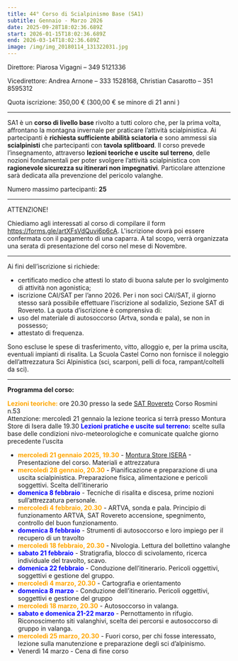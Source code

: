 ```yaml
---
title: 44° Corso di Scialpinismo Base (SA1)
subtitle: Gennaio - Marzo 2026
date: 2025-09-28T18:02:36.689Z
start: 2026-01-15T18:02:36.689Z
end: 2026-03-14T18:02:36.689Z
image: /img/img_20180114_131322031.jpg
---
```

Direttore: Piarosa Vigagni – 349 5121336

Vicedirettore: Andrea Arnone – 333 1528168,
Christian Casarotto – 351 8595312

Quota iscrizione: 350,00 € (300,00 € se minore di 21 anni )

- - -

SA1 è un **corso di livello base** rivolto a tutti coloro che, per la prima volta, affrontano la montagna invernale per praticare l’attività scialpinistica. Ai partecipanti è **richiesta sufficiente abilità sciatoria** e sono ammessi sia **scialpinisti** che partecipanti con **tavola splitboard**.
Il corso prevede l’insegnamento, attraverso **lezioni teoriche e uscite sul terreno**, delle nozioni fondamentali per poter svolgere l’attività scialpinistica con **ragionevole sicurezza su itinerari non impegnativi**.
Particolare attenzione sarà dedicata alla prevenzione del pericolo valanghe. 

Numero massimo partecipanti: **25**

- - -

ATTENZIONE!

Chiediamo agli interessati al corso di compilare il form <https://forms.gle/artXFsVdQuvi6p6cA>.
L'iscrizione dovrà poi essere confermata con il pagamento di una caparra.
A tal scopo, verrà organizzata una serata di presentazione del corso nel mese di Novembre.

- - -

Ai fini dell’iscrizione si richiede:

* certificato medico che attesti lo stato di buona salute per lo svolgimento di
  attività non agonistica;
* iscrizione CAI/SAT per l’anno 2026. Per i non soci CAI/SAT, il giorno stesso
  sarà possibile effettuare l’iscrizione al sodalizio, Sezione SAT di Rovereto. La
  quota d’iscrizione è comprensiva di:
* uso del materiale di autosoccorso (Artva, sonda e pala), se non in possesso;
* attestato di frequenza.

Sono escluse le spese di trasferimento, vitto, alloggio e, per la prima uscita, eventuali
impianti di risalita. La Scuola Castel Corno non fornisce il noleggio dell’attrezzatura
Sci Alpinistica (sci, scarponi, pelli di foca, rampant/coltelli da sci).

- - -

**Programma del corso:**

<font color="orange">**Lezioni teoriche:**</font> ore 20.30 presso la sede [SAT Rovereto](https://maps.app.goo.gl/Wi3UYzciUAhJFHAU7) Corso Rosmini n.53\
Attenzione: mercoledì 21 gennaio la lezione teorica si terrà presso Montura Store di Isera dalle 19.30
<font color="blue">**Lezioni pratiche e uscite sul terreno:** </font> scelte sulla base delle condizioni nivo-meteorologiche e comunicate qualche giorno precedente l’uscita

* <font color="orange">**mercoledì 21 gennaio 2025, 19.30** </font>- [Montura Store ISERA](https://maps.app.goo.gl/giW1ZCt2mnnsZFE36) - Presentazione del corso. Materiali e attrezzatura
* <font color="orange">**mercoledì 28 gennaio, 20.30**</font> - Pianificazione e preparazione di una uscita scialpinistica. Preparazione fisica, alimentazione e pericoli soggettivi. Scelta dell’itinerario
* <font color="blue">**domenica 8 febbraio**</font> - Tecniche di risalita e discesa, prime nozioni sull’attrezzatura personale.
* <font color="orange">**mercoledì 4 febbraio, 20.30** </font> - ARTVA, sonda e pala. Principio di funzionamento ARTVA, SAT Rovereto accensione, spegnimento, controllo del buon funzionamento.
* <font color="blue">**domenica 8 febbraio** </font> - Strumenti di autosoccorso e loro impiego per il recupero di un travolto
* <font color="orange">**mercoledì 18 febbraio, 20.30** </font> - Nivologia. Lettura del bollettino valanghe
* <font color="blue">**sabato 21 febbraio** </font> - Stratigrafia, blocco di scivolamento, ricerca individuale del travolto, scavo.
* <font color="blue">**domenica 22 febbraio** </font> - Conduzione dell’itinerario. Pericoli oggettivi, soggettivi e gestione del gruppo.
* <font color="orange">**mercoledì 4 marzo, 20.30** </font> - Cartografia e orientamento
* <font color="blue">**domenica 8 marzo** </font> - Conduzione dell’itinerario. Pericoli oggettivi, soggettivi e gestione del gruppo
* <font color="orange">**mercoledì 18 marzo, 20.30** </font> - Autosoccorso in valanga.
* <font color="blue">**sabato e domenica 21-22 marzo** </font> - Pernottamento in rifugio. Riconoscimento siti valanghivi, scelta dei percorsi e autosoccorso di gruppo in valanga.
* <font color="orange">**mercoledì 25 marzo, 20.30** </font> - Fuori corso, per chi fosse interessato, lezione sulla manutenzione e preparazione degli sci d’alpinismo.
* Venerdì 14 marzo - Cena di fine corso